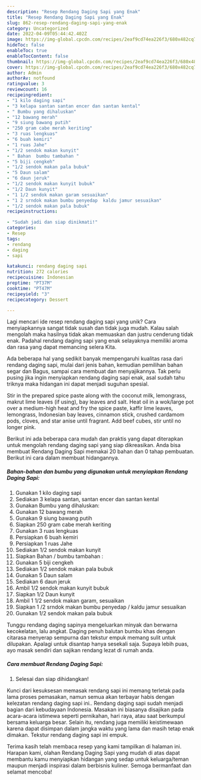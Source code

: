 ```yaml
---
description: "Resep Rendang Daging Sapi yang Enak"
title: "Resep Rendang Daging Sapi yang Enak"
slug: 862-resep-rendang-daging-sapi-yang-enak
category: Uncategorized
date: 2022-04-09T05:44:42.402Z
image: https://img-global.cpcdn.com/recipes/2eaf9cd74ea226f3/680x482cq70/rendang-daging-sapi-foto-resep-utama.jpg
hideToc: false
enableToc: true
enableTocContent: false
thumbnail: https://img-global.cpcdn.com/recipes/2eaf9cd74ea226f3/680x482cq70/rendang-daging-sapi-foto-resep-utama.jpg
cover: https://img-global.cpcdn.com/recipes/2eaf9cd74ea226f3/680x482cq70/rendang-daging-sapi-foto-resep-utama.jpg
author: Admin
authorAv: notfound
ratingvalue: 3
reviewcount: 16
recipeingredient:
- "1 kilo daging sapi"
- "3 kelapa santan santan encer dan santan kental"
- " Bumbu yang dihaluskan"
- "12 bawang merah"
- "9 siung bawang putih"
- "250 gram cabe merah keriting"
- "3 ruas lengkuas"
- "6 buah kemiri"
- "1 ruas Jahe"
- "1/2 sendok makan kunyit"
- " Bahan  bumbu tambahan "
- "5 biji cengkeh"
- "1/2 sendok makan pala bubuk"
- "5 Daun salam"
- "6 daun jeruk"
- "1/2 sendok makan kunyit bubuk"
- "1/2 Daun kunyit"
- "1 1/2 sendok makan garam sesuaikan"
- "1 2 srndok makan bumbu penyedap  kaldu jamur sesuaikan"
- "1/2 sendok makan pala bubuk"
recipeinstructions:

- "Sudah jadi dan siap dinikmati!"
categories:
- Resep
tags:
- rendang
- daging
- sapi

katakunci: rendang daging sapi 
nutrition: 272 calories
recipecuisine: Indonesian
preptime: "PT37M"
cooktime: "PT47M"
recipeyield: "3"
recipecategory: Dessert

---
```





Lagi mencari ide resep rendang daging sapi yang unik? Cara menyiapkannya sangat tidak susah dan tidak juga mudah. Kalau salah mengolah maka hasilnya tidak akan memuaskan dan justru cenderung tidak enak. Padahal rendang daging sapi yang enak selayaknya memiliki aroma dan rasa yang dapat memancing selera Kita.





Ada beberapa hal yang sedikit banyak mempengaruhi kualitas rasa dari rendang daging sapi, mulai dari jenis bahan, kemudian pemilihan bahan segar dan Bagus, sampai cara membuat dan menyajikannya. Tak perlu pusing jika ingin menyiapkan rendang daging sapi enak,      asal sudah tahu triknya maka hidangan ini dapat menjadi suguhan spesial.














Stir in the prepared spice paste along with the coconut milk, lemongrass, makrut lime leaves (if using), bay leaves and salt. Heat oil in a wok/large pot over a medium-high heat and fry the spice paste, kaffir lime leaves, lemongrass, Indonesian bay leaves, cinnamon stick, crushed cardamom pods, cloves, and star anise until fragrant. Add beef cubes, stir until no longer pink.






Berikut ini ada beberapa cara mudah dan praktis yang dapat diterapkan untuk mengolah rendang daging sapi yang siap dikreasikan. Anda bisa membuat Rendang Daging Sapi memakai 20 bahan dan 0 tahap pembuatan. Berikut ini cara dalam membuat hidangannya.

<!--inarticleads1-->

##### Bahan-bahan dan bumbu yang digunakan untuk menyiapkan Rendang Daging Sapi:

1. Gunakan 1 kilo daging sapi
1. Sediakan 3 kelapa santan, santan encer dan santan kental
1. Gunakan  Bumbu yang dihaluskan:
1. Gunakan 12 bawang merah
1. Gunakan 9 siung bawang putih
1. Siapkan 250 gram cabe merah keriting
1. Gunakan 3 ruas lengkuas
1. Persiapkan 6 buah kemiri
1. Persiapkan 1 ruas Jahe
1. Sediakan 1/2 sendok makan kunyit
1. Siapkan  Bahan / bumbu tambahan :
1. Gunakan 5 biji cengkeh
1. Sediakan 1/2 sendok makan pala bubuk
1. Gunakan 5 Daun salam
1. Sediakan 6 daun jeruk
1. Ambil 1/2 sendok makan kunyit bubuk
1. Siapkan 1/2 Daun kunyit
1. Ambil 1 1/2 sendok makan garam, sesuaikan
1. Siapkan 1 /2 srndok makan bumbu penyedap / kaldu jamur sesuaikan
1. Gunakan 1/2 sendok makan pala bubuk


Tunggu rendang daging sapinya mengeluarkan minyak dan berwarna kecokelatan, lalu angkat. Daging penuh balutan bumbu khas dengan citarasa menyerap sempurna dan tekstur empuk memang sulit untuk dilupakan. Apalagi untuk disantap hanya sesekali saja. Supaya lebih puas, ayo masak sendiri dan sajikan rendang lezat di rumah anda. 

<!--inarticleads2-->

##### Cara membuat Rendang Daging Sapi:


1. Selesai dan siap dihidangkan!

Kunci dari kesuksesan memasak rendang sapi ini memang terletak pada lama proses pemasakan, namun semua akan terbayar habis dengan kelezatan rendang daging sapi ini.. Rendang daging sapi sudah menjadi bagian dari kebudayaan Indonesia. Masakan ini biasanya disajikan pada acara-acara istimewa seperti pernikahan, hari raya, atau saat berkumpul bersama keluarga besar. Selain itu, rendang juga memiliki keistimewaan karena dapat disimpan dalam jangka waktu yang lama dan masih tetap enak dimakan. Tekstur rendang daging sapi ini empuk. 

Terima kasih telah membaca resep yang kami tampilkan di halaman ini. Harapan kami, olahan Rendang Daging Sapi yang mudah di atas dapat membantu kamu menyiapkan hidangan yang sedap untuk keluarga/teman maupun menjadi inspirasi dalam berbisnis kuliner. Semoga bermanfaat dan selamat mencoba!

